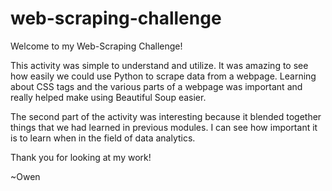 # web-scraping-challenge


Welcome to my Web-Scraping Challenge!  

This activity was simple to understand and utilize. It was amazing to see how easily we could use Python to scrape data from a webpage.  Learning about CSS tags and the various parts of a webpage was important and really helped make using Beautiful Soup easier.

The second part of the activity was interesting because it blended together things that we had learned in previous modules. I can see how important it is to learn when in the field of data analytics.

Thank you for looking at my work!

~Owen